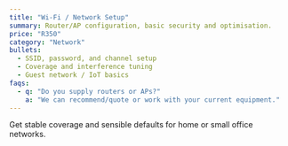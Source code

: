 ```yaml
---
title: "Wi-Fi / Network Setup"
summary: Router/AP configuration, basic security and optimisation.
price: "R350"
category: "Network"
bullets:
  - SSID, password, and channel setup
  - Coverage and interference tuning
  - Guest network / IoT basics
faqs:
  - q: "Do you supply routers or APs?"
    a: "We can recommend/quote or work with your current equipment."
---
```


Get stable coverage and sensible defaults for home or small office networks.
